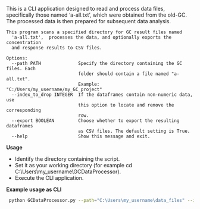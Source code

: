 This is a CLI application designed to read and process data files, specifically those named ‘a-all.txt’,
which were obtained from the old-GC. The processed data is then prepared for subsequent data analysis.

```
This program scans a specified directory for GC result files named
  'a-all.txt',  processes the data, and optionally exports the concentration
  and response results to CSV files.

Options:
  --path PATH              Specify the directory containing the GC files. Each
                           folder should contain a file named "a-all.txt".
                           Example: "C:/Users/my_username/my_GC_project"
  --index_to_drop INTEGER  If the dataframes contain non-numeric data, use
                           this option to locate and remove the corresponding
                           row.
  --export BOOLEAN         Choose whether to export the resulting dataframes
                           as CSV files. The default setting is True.
  --help                   Show this message and exit.
```

**Usage**
- Identify the directory containing the script.
- Set it as your working directory (for example cd C:\Users\my_username\GCDataProcessor).
- Execute the CLI application.

**Example usage as CLI**
```bash
 python GCDataProcessor.py --path="C:\Users\my_username\data_files" --index_to_drop=3 --export=True
 ```

